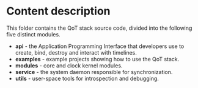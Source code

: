 # Content description #

This folder contains the QoT stack source code, divided into the following five distinct modules.

* **api** - the Application Programming Interface that developers use to create, bind, destroy and interact with timelines.
* **examples** - example projects showing how to use the QoT stack.
* **modules** - core and clock kernel modules.
* **service** - the system daemon responsible for synchronization.
* **utils** - user-space tools for introspection and debugging.